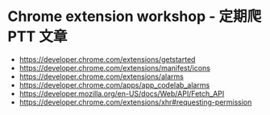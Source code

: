 Chrome extension workshop - 定期爬 PTT 文章
===

* https://developer.chrome.com/extensions/getstarted
* https://developer.chrome.com/extensions/manifest/icons
* https://developer.chrome.com/extensions/alarms
* https://developer.chrome.com/apps/app_codelab_alarms
* https://developer.mozilla.org/en-US/docs/Web/API/Fetch_API
* https://developer.chrome.com/extensions/xhr#requesting-permission
